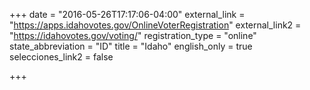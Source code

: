 +++
date = "2016-05-26T17:17:06-04:00"
external_link = "https://apps.idahovotes.gov/OnlineVoterRegistration"
external_link2 = "https://idahovotes.gov/voting/"
registration_type = "online"
state_abbreviation = "ID"
title = "Idaho"
english_only = true
selecciones_link2 = false

+++
